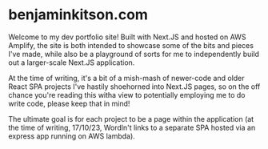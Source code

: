 # benjaminkitson.com

Welcome to my dev portfolio site! Built with Next.JS and hosted on AWS Amplify, the site is both intended to showcase some of the bits and pieces I've made, while also be a playground of sorts for me to independently build out a larger-scale Next.JS application.

At the time of writing, it's a bit of a mish-mash of newer-code and older React SPA projects I've hastily shoehorned into Next.JS pages, so on the off chance you're reading this witha view to potentially employing me to do write code, please keep that in mind!

The ultimate goal is for each project to be a page within the application (at the time of writing, 17/10/23, Wordln't links to a separate SPA hosted via an express app running on AWS lambda).
